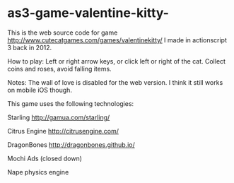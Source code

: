 # as3-game-valentine-kitty-
This is the web source code for game http://www.cutecatgames.com/games/valentinekitty/ I made in actionscript 3 back in 2012.

How to play:  Left or right arrow keys, or click left or right of the cat.  Collect coins and roses, avoid falling items.

Notes:  The wall of love is disabled for the web version.  I think it still works on mobile iOS though.

This game uses the following technologies: 

Starling http://gamua.com/starling/

Citrus Engine http://citrusengine.com/

DragonBones http://dragonbones.github.io/

Mochi Ads (closed down)

Nape physics engine
